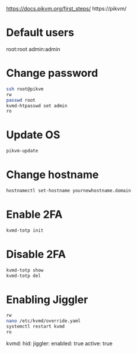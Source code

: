 https://docs.pikvm.org/first_steps/
https://pikvm/

# Default users
root:root
admin:admin

# Change password
```bash
ssh root@pikvm 
rw
passwd root
kvmd-htpasswd set admin
ro
```

# Update OS
```bash
pikvm-update
```

# Change hostname
```bash
hostnamectl set-hostname yournewhostname.domain
```

# Enable 2FA
```bash
kvmd-totp init
```

# Disable 2FA
```bash
kvmd-totp show
kvmd-totp del
```

# Enabling Jiggler
```bash
rw
nano /etc/kvmd/override.yaml
systemctl restart kvmd
ro
```
kvmd:
    hid:
        jiggler:
            enabled: true
            active: true